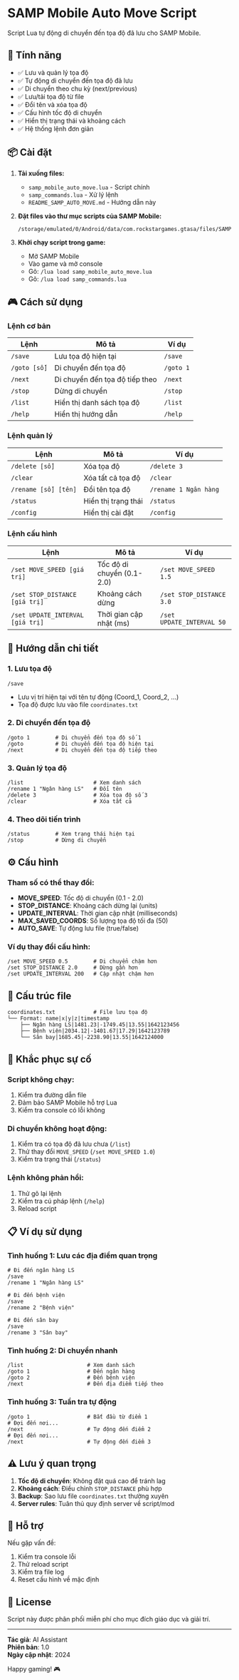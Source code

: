 # SAMP Mobile Auto Move Script

Script Lua tự động di chuyển đến tọa độ đã lưu cho SAMP Mobile.

## 🚀 Tính năng

- ✅ Lưu và quản lý tọa độ
- ✅ Tự động di chuyển đến tọa độ đã lưu
- ✅ Di chuyển theo chu kỳ (next/previous)
- ✅ Lưu/tải tọa độ từ file
- ✅ Đổi tên và xóa tọa độ
- ✅ Cấu hình tốc độ di chuyển
- ✅ Hiển thị trạng thái và khoảng cách
- ✅ Hệ thống lệnh đơn giản

## 📦 Cài đặt

1. **Tải xuống files:**
   - `samp_mobile_auto_move.lua` - Script chính
   - `samp_commands.lua` - Xử lý lệnh
   - `README_SAMP_AUTO_MOVE.md` - Hướng dẫn này

2. **Đặt files vào thư mục scripts của SAMP Mobile:**
   ```
   /storage/emulated/0/Android/data/com.rockstargames.gtasa/files/SAMP/scripts/
   ```

3. **Khởi chạy script trong game:**
   - Mở SAMP Mobile
   - Vào game và mở console
   - Gõ: `/lua load samp_mobile_auto_move.lua`
   - Gõ: `/lua load samp_commands.lua`

## 🎮 Cách sử dụng

### Lệnh cơ bản

| Lệnh | Mô tả | Ví dụ |
|------|-------|-------|
| `/save` | Lưu tọa độ hiện tại | `/save` |
| `/goto [số]` | Di chuyển đến tọa độ | `/goto 1` |
| `/next` | Di chuyển đến tọa độ tiếp theo | `/next` |
| `/stop` | Dừng di chuyển | `/stop` |
| `/list` | Hiển thị danh sách tọa độ | `/list` |
| `/help` | Hiển thị hướng dẫn | `/help` |

### Lệnh quản lý

| Lệnh | Mô tả | Ví dụ |
|------|-------|-------|
| `/delete [số]` | Xóa tọa độ | `/delete 3` |
| `/clear` | Xóa tất cả tọa độ | `/clear` |
| `/rename [số] [tên]` | Đổi tên tọa độ | `/rename 1 Ngân hàng` |
| `/status` | Hiển thị trạng thái | `/status` |
| `/config` | Hiển thị cài đặt | `/config` |

### Lệnh cấu hình

| Lệnh | Mô tả | Ví dụ |
|------|-------|-------|
| `/set MOVE_SPEED [giá trị]` | Tốc độ di chuyển (0.1-2.0) | `/set MOVE_SPEED 1.5` |
| `/set STOP_DISTANCE [giá trị]` | Khoảng cách dừng | `/set STOP_DISTANCE 3.0` |
| `/set UPDATE_INTERVAL [giá trị]` | Thời gian cập nhật (ms) | `/set UPDATE_INTERVAL 50` |

## 📝 Hướng dẫn chi tiết

### 1. Lưu tọa độ
```
/save
```
- Lưu vị trí hiện tại với tên tự động (Coord_1, Coord_2, ...)
- Tọa độ được lưu vào file `coordinates.txt`

### 2. Di chuyển đến tọa độ
```
/goto 1        # Di chuyển đến tọa độ số 1
/goto          # Di chuyển đến tọa độ hiện tại
/next          # Di chuyển đến tọa độ tiếp theo
```

### 3. Quản lý tọa độ
```
/list                      # Xem danh sách
/rename 1 "Ngân hàng LS"   # Đổi tên
/delete 3                  # Xóa tọa độ số 3
/clear                     # Xóa tất cả
```

### 4. Theo dõi tiến trình
```
/status        # Xem trạng thái hiện tại
/stop          # Dừng di chuyển
```

## ⚙️ Cấu hình

### Tham số có thể thay đổi:

- **MOVE_SPEED**: Tốc độ di chuyển (0.1 - 2.0)
- **STOP_DISTANCE**: Khoảng cách dừng lại (units)
- **UPDATE_INTERVAL**: Thời gian cập nhật (milliseconds)
- **MAX_SAVED_COORDS**: Số lượng tọa độ tối đa (50)
- **AUTO_SAVE**: Tự động lưu file (true/false)

### Ví dụ thay đổi cấu hình:
```
/set MOVE_SPEED 0.5        # Di chuyển chậm hơn
/set STOP_DISTANCE 2.0     # Dừng gần hơn
/set UPDATE_INTERVAL 200   # Cập nhật chậm hơn
```

## 📁 Cấu trúc file

```
coordinates.txt            # File lưu tọa độ
└── Format: name|x|y|z|timestamp
    ├── Ngân hàng LS|1481.23|-1749.45|13.55|1642123456
    ├── Bệnh viện|2034.12|-1401.67|17.29|1642123789
    └── Sân bay|1685.45|-2238.90|13.55|1642124000
```

## 🔧 Khắc phục sự cố

### Script không chạy:
1. Kiểm tra đường dẫn file
2. Đảm bảo SAMP Mobile hỗ trợ Lua
3. Kiểm tra console có lỗi không

### Di chuyển không hoạt động:
1. Kiểm tra có tọa độ đã lưu chưa (`/list`)
2. Thử thay đổi `MOVE_SPEED` (`/set MOVE_SPEED 1.0`)
3. Kiểm tra trạng thái (`/status`)

### Lệnh không phản hồi:
1. Thử gõ lại lệnh
2. Kiểm tra cú pháp lệnh (`/help`)
3. Reload script

## 📋 Ví dụ sử dụng

### Tình huống 1: Lưu các địa điểm quan trọng
```
# Đi đến ngân hàng LS
/save
/rename 1 "Ngân hàng LS"

# Đi đến bệnh viện
/save  
/rename 2 "Bệnh viện"

# Đi đến sân bay
/save
/rename 3 "Sân bay"
```

### Tình huống 2: Di chuyển nhanh
```
/list                    # Xem danh sách
/goto 1                  # Đến ngân hàng
/goto 2                  # Đến bệnh viện  
/next                    # Đến địa điểm tiếp theo
```

### Tình huống 3: Tuần tra tự động
```
/goto 1                  # Bắt đầu từ điểm 1
# Đợi đến nơi...
/next                    # Tự động đến điểm 2
# Đợi đến nơi...
/next                    # Tự động đến điểm 3
```

## ⚠️ Lưu ý quan trọng

1. **Tốc độ di chuyển**: Không đặt quá cao để tránh lag
2. **Khoảng cách**: Điều chỉnh `STOP_DISTANCE` phù hợp
3. **Backup**: Sao lưu file `coordinates.txt` thường xuyên
4. **Server rules**: Tuân thủ quy định server về script/mod

## 🤝 Hỗ trợ

Nếu gặp vấn đề:
1. Kiểm tra console lỗi
2. Thử reload script
3. Kiểm tra file log
4. Reset cấu hình về mặc định

## 📄 License

Script này được phân phối miễn phí cho mục đích giáo dục và giải trí.

---

**Tác giả**: AI Assistant  
**Phiên bản**: 1.0  
**Ngày cập nhật**: 2024  

Happy gaming! 🎮